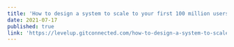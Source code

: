 ```yaml
---
title: 'How to design a system to scale to your first 100 million users'
date: 2021-07-17
published: true
link: 'https://levelup.gitconnected.com/how-to-design-a-system-to-scale-to-your-first-100-million-users-4450a2f9703d'
---
```

